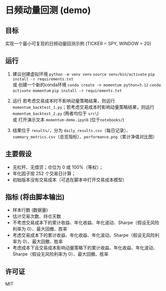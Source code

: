 # 日频动量回测 (demo)

## 目标
实现一个最小可复现的日频动量回测示例 (TICKER = SPY, WINDOW = 20)

## 运行
1. 建议创建虚拟环境
`python -m venv venv`
`source venv/bin/activate`
`pip install -r requirements.txt` <br>
    或 创建一个新的conda环境
`conda create -n momentum python=3.12`
`conda activate momentum`
`pip install -r requirements.txt`

2. 运行
若考虑交易成本时不影响动量策略结果，则运行 `momentum_backtest_1.py`；若考虑交易成本时影响动量策略结果，则运行 `momentum_backtest_2.py` (两者均位于 `src\`) <br>
    或 打开演示文本 `momentum-demo.ipynb` (位于`notebooks/`)

3. 结果位于 `results/`，分为 `daily_results.csv`（每日记录）、`summary_metrics.csv`（总览指标）、`performance.png`（累计净值对比图）

## 主要假设
- 无杠杆、无借贷；仓位为 0 或 100%（等权）；  
- 年化因子按 252 个交易日计算；  
- 初始版本没有交易成本（可选在脚本中打开交易成本模型）

## 指标 (将由脚本输出)
- 样本行数 (数据量)
- 估计交易次数、持仓天数
- 不考虑交易成本下的累计收益、年化收益、年化波动、Sharpe（假设无风险利率为 0）、最大回撤、胜率
- 考虑交易成本下的累计收益、年化收益、年化波动、Sharpe（假设无风险利率为 0）、最大回撤、胜率
- 考虑成本下且交易成本影响动量策略下的累计收益、年化收益、年化波动、Sharpe（假设无风险利率为 0）、最大回撤、胜率

## 许可证
MIT